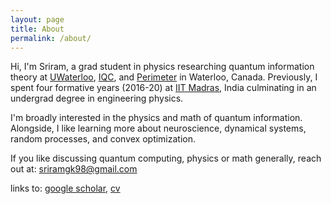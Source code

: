 ```yaml
---
layout: page
title: About
permalink: /about/
---
```


Hi, I'm Sriram, a grad student in physics researching quantum information theory at [UWaterloo](https://uwaterloo.ca), [IQC](https://uwaterloo.ca/institute-for-quantum-computing/), and [Perimeter](https://perimeterinstitute.ca) in Waterloo, Canada. Previously, I spent four formative years (2016-20) at [IIT Madras](https://www.iitm.ac.in/), India culminating in an undergrad degree in engineering physics.

I'm broadly interested in the physics and math of quantum information. Alongside, I like learning more about neuroscience, dynamical systems, random processes, and convex optimization.

If you like discussing quantum computing, physics or math generally, reach out at: [sriramgk98@gmail.com](mailto:sriramgk98@gmail.com)

links to: [google scholar](https://scholar.google.com/citations?user=d9-T--sAAAAJ&hl=en), [cv](https://sriramgkn.github.io/docs/CV_detailed_ram.pdf) <!--, [detailed CV](https://sriramgkn.github.io/docs/CV_detailed_ram.pdf)-->

<!-- ![Image of Sriram](https://raw.githubusercontent.com/SriramGkn/sriramgkn.github.io/master/images/Outside_Godav.jpeg)
Outside my hostel at IITM! The COVID-19 pandemic forced us out of this beautiful campus with little notice. -->

<!--[IQC Waterloo](https://uwaterloo.ca/institute-for-quantum-computing/)-->
